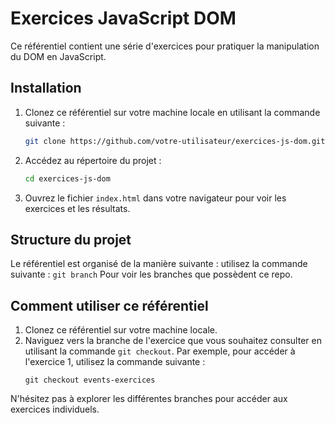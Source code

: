 # Exercices JavaScript DOM

Ce référentiel contient une série d'exercices pour pratiquer la manipulation du DOM en JavaScript.

## Installation

1. Clonez ce référentiel sur votre machine locale en utilisant la commande suivante :

    ```bash
    git clone https://github.com/votre-utilisateur/exercices-js-dom.git
    ```

2. Accédez au répertoire du projet :

    ```bash
    cd exercices-js-dom
    ```

3. Ouvrez le fichier `index.html` dans votre navigateur pour voir les exercices et les résultats.

## Structure du projet

Le référentiel est organisé de la manière suivante :
utilisez la commande suivante :
    ```
    git branch
    ```
Pour voir les branches que possèdent ce repo.

## Comment utiliser ce référentiel

1. Clonez ce référentiel sur votre machine locale.
2. Naviguez vers la branche de l'exercice que vous souhaitez consulter en utilisant la commande `git checkout`.
    Par exemple, pour accéder à l'exercice 1, utilisez la commande suivante :
    ```
    git checkout events-exercices
    ```

N'hésitez pas à explorer les différentes branches pour accéder aux exercices individuels.